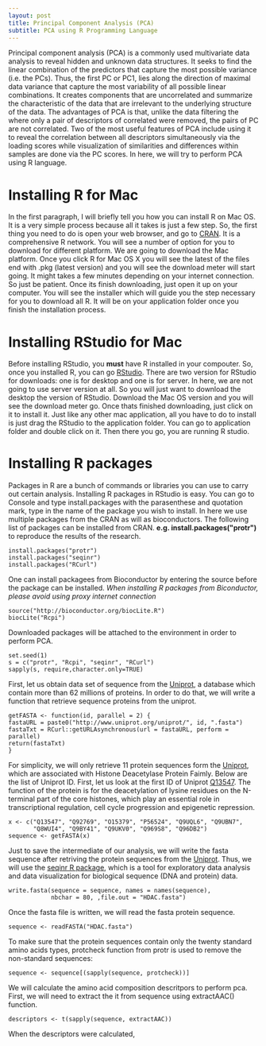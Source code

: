 ```yaml
---
layout: post
title: Principal Component Analysis (PCA)
subtitle: PCA using R Programming Language
---
```



Principal component analysis (PCA) is a commonly used multivariate data analysis to reveal hidden and unknown data structures. It seeks to find the linear combination of the predictors that capture the most possible variance (i.e. the PCs). Thus, the first PC or PC1, lies along the direction of maximal data variance that capture the most variability of all possible linear combinations. It creates components that are uncorrelated and summarize the characteristic of the data that are irrelevant to the underlying structure of the data. The advantages of PCA is that, unlike the data filtering the where only a pair of descriptors of correlated were removed, the pairs of PC are not correlated. Two of the most useful features of PCA include using it to reveal the correlation between all descriptors simultaneously via the loading scores while visualization of similarities and differences within samples are done via the PC scores. In here, we will try to perform PCA using R language. 

# Installing R for Mac 
In the first paragraph, I will briefly tell you how you can install R on Mac OS. It is a very simple process because all it takes is just a few step. So, the first thing you need to do is open your web browser, and go to [CRAN](http://cran.r-project.org). It is a comprehensive R network.  You will see a number of option for you to download for different platform. We are going to download the Mac platform. Once you click R for Mac OS X you will see the latest of the files end with .pkg (latest version) and you will see the download meter will start going. It might takes a few minutes depending on your internet connection. So just be patient. Once its finish downloading, just open it up on your computer. You will see the installer which will guide you the step necessary for you to download all R. It will be on your application folder once you finish the installation process. 

# Installing RStudio for Mac 
Before installing RStudio, you **must** have R installed in your compouter. So, once you installed R, you can go [RStudio](http://www.rstudio.com). There are two version for RStudio for downloads: one is for desktop and one is for server. In here, we are not going to use server version at all. So you will just want to download the desktop the version of RStudio. Download the Mac OS version and you will see the download meter go. Once thats finished downloading, just click on it to install it. Just like any other mac application, all you have to do to install is just drag the RStudio to the application folder. You can go to application folder and double click on it. Then there you go, you are running R studio. 

# Installing R packages
Packages in R are a bunch of commands or libraries you can use to carry out certain analysis. Installing R packages in RStudio is easy. You can go to Console and type install.packages with the parasenthese and quotation mark, type in the name of the package you wish to install. In here we use multiple packages from the CRAN as will as bioconductors. The following list of packages can be installed from CRAN. **e.g. install.packages("protr")** to reproduce the results of the research. 

~~~
install.packages("protr")
install.packages("seqinr")
install.packages("RCurl")
~~~

One can  install packagees from Bioconductor by entering the source before the package can be installed. *When installing R packages from Biconductor, please avoid using proxy internet connection*

~~~
source("http://bioconductor.org/biocLite.R")
biocLite("Rcpi")
~~~


Downloaded packages will be attached to the environment in order to perform PCA. 

~~~
set.seed(1)
s = c("protr", "Rcpi", "seqinr", "RCurl")
sapply(s, require,character.only=TRUE)
~~~



First, let us obtain data set of sequence from the [Uniprot](http://www.uniprot.org/), a database which contain more than 62 millions of proteins. In order to do that, we will write a function that retrieve sequence proteins from the uniprot. 


~~~
getFASTA <- function(id, parallel = 2) {
fastaURL = paste0("http://www.uniprot.org/uniprot/", id, ".fasta")
fastaTxt = RCurl::getURLAsynchronous(url = fastaURL, perform = parallel)
return(fastaTxt)
}
~~~

For simplicity, we will only retrieve 11 protein sequences form the [Uniprot](http://www.uniprot.org/), which are associated with Histone Deacetylase Protein Faimly. Below are the list of Uniprot ID. First, let us look at the first ID of Uniprot [Q13547](http://www.uniprot.org/uniprot/Q13547). The function of the protein is for the deacetylation of lysine residues on the N-terminal part of the core histones, which play an essential role in transcriptional regulation, cell cycle progression and epigenetic repression. 

~~~
x <- c("Q13547", "Q92769", "O15379", "P56524", "Q9UQL6", "Q9UBN7",
       "Q8WUI4", "Q9BY41", "Q9UKV0", "Q969S8", "Q96DB2")
sequence <- getFASTA(x)
~~~

Just to save the intermediate of our analysis, we will write the fasta sequence after retriving the protein sequences from the [Uniprot](http://www.uniprot.org/). Thus, we will use the [seqinr R package](https://cran.r-project.org/web/packages/seqinr/index.html), which is a tool for exploratory data analysis and data visualization for biological sequence (DNA and protein) data.  

~~~
write.fasta(sequence = sequence, names = names(sequence),
            nbchar = 80, ,file.out = "HDAC.fasta")
~~~

Once the fasta file is written, we will read the fasta protein sequence. 

~~~
sequence <- readFASTA("HDAC.fasta")
~~~

To make sure that the protein sequences contain only the twenty standard amino acids types, protcheck function from protr is used to remove the non-standard sequences:

~~~
sequence <- sequence[(sapply(sequence, protcheck))]
~~~

We will calculate the amino acid composition descritpors to perform pca. First, we will need to extract the it from sequence using extractAAC() function. 

~~~
descriptors <- t(sapply(sequence, extractAAC))
~~~

When the descriptors were calculated, 
